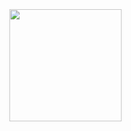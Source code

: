 <a href="https://github.com/anuraghazra/github-readme-stats">
  <img height=200 align="center" src="https://github-readme-stats.vercel.app/api?username=eyalk007&count_private=true&include_all_commits=true&show_icons=true&theme=tokyonight" />
</a>
